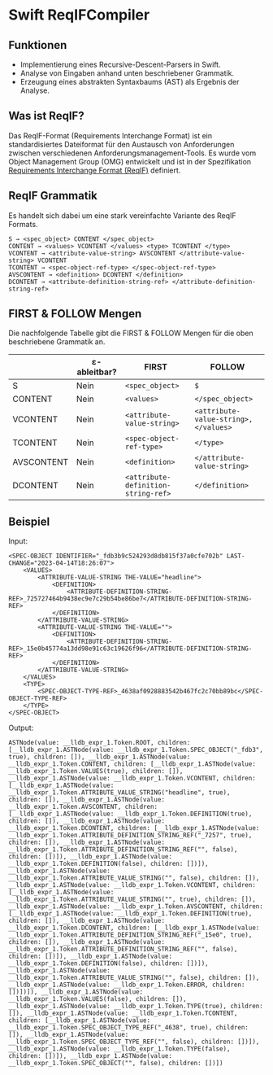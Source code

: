 # Swift ReqIFCompiler

## Funktionen
- Implementierung eines Recursive-Descent-Parsers in Swift.
- Analyse von Eingaben anhand unten beschriebener Grammatik.
- Erzeugung eines abstrakten Syntaxbaums (AST) als Ergebnis der Analyse.

## Was ist ReqIF?
Das ReqIF-Format (Requirements Interchange Format) ist ein standardisiertes Dateiformat für den Austausch von Anforderungen zwischen verschiedenen Anforderungsmanagement-Tools. Es wurde vom Object Management Group (OMG) entwickelt und ist in der Spezifikation [Requirements Interchange Format (ReqIF)](https://www.omg.org/spec/ReqIF/1.2/PDF) definiert.

## ReqIF Grammatik
Es handelt sich dabei um eine stark vereinfachte Variante des ReqIF Formats.
```
S → <spec_object> CONTENT </spec_object>
CONTENT → <values> VCONTENT </values> <type> TCONTENT </type>
VCONTENT → <attribute-value-string> AVSCONTENT </attribute-value-string> VCONTENT
TCONTENT → <spec-object-ref-type> </spec-object-ref-type>
AVSCONTENT → <definition> DCONTENT </definition>
DCONTENT → <attribute-definition-string-ref> </attribute-definition-string-ref>
```

## FIRST & FOLLOW Mengen
Die nachfolgende Tabelle gibt die FIRST & FOLLOW Mengen für die oben beschriebene Grammatik an.

|              | ε-ableitbar? | FIRST                         | FOLLOW  |
|--------------|--------------|-------------------------------|----------|
| S            | Nein         | ```<spec_object>```           | ```$```   |
| CONTENT      | Nein         | ```<values>```                | ```</spec_object>```   |
| VCONTENT     | Nein         | ```<attribute-value-string>```| ```<attribute-value-string>, </values>```   |
| TCONTENT     | Nein         | ```<spec-object-ref-type>```  | ```</type>```   |
| AVSCONTENT   | Nein         | ```<definition>```            | ```</attribute-value-string>```   |
| DCONTENT     | Nein         | ```<attribute-definition-string-ref>```   | ```</definition>```   |

## Beispiel

Input:
````
<SPEC-OBJECT IDENTIFIER="_fdb3b9c524293d8db815f37a0cfe702b" LAST-CHANGE="2023-04-14T18:26:07">
    <VALUES>
        <ATTRIBUTE-VALUE-STRING THE-VALUE="headline">
            <DEFINITION>
                <ATTRIBUTE-DEFINITION-STRING-REF>_725727464b9438ec9e7c29b54be86be7</ATTRIBUTE-DEFINITION-STRING-REF>
            </DEFINITION>
        </ATTRIBUTE-VALUE-STRING>
        <ATTRIBUTE-VALUE-STRING THE-VALUE="">
            <DEFINITION>
                <ATTRIBUTE-DEFINITION-STRING-REF>_15e0b45774a13dd98e91c63c19626f96</ATTRIBUTE-DEFINITION-STRING-REF>
            </DEFINITION>
        </ATTRIBUTE-VALUE-STRING>
    </VALUES>
    <TYPE>
        <SPEC-OBJECT-TYPE-REF>_4638af0928883542b467fc2c70bb89bc</SPEC-OBJECT-TYPE-REF>
    </TYPE>
</SPEC-OBJECT>
````

Output:
```
ASTNode(value: __lldb_expr_1.Token.ROOT, children: [__lldb_expr_1.ASTNode(value: __lldb_expr_1.Token.SPEC_OBJECT("_fdb3", true), children: []), __lldb_expr_1.ASTNode(value: __lldb_expr_1.Token.CONTENT, children: [__lldb_expr_1.ASTNode(value: __lldb_expr_1.Token.VALUES(true), children: []), __lldb_expr_1.ASTNode(value: __lldb_expr_1.Token.VCONTENT, children: [__lldb_expr_1.ASTNode(value: __lldb_expr_1.Token.ATTRIBUTE_VALUE_STRING("headline", true), children: []), __lldb_expr_1.ASTNode(value: __lldb_expr_1.Token.AVSCONTENT, children: [__lldb_expr_1.ASTNode(value: __lldb_expr_1.Token.DEFINITION(true), children: []), __lldb_expr_1.ASTNode(value: __lldb_expr_1.Token.DCONTENT, children: [__lldb_expr_1.ASTNode(value: __lldb_expr_1.Token.ATTRIBUTE_DEFINITION_STRING_REF("_7257", true), children: []), __lldb_expr_1.ASTNode(value: __lldb_expr_1.Token.ATTRIBUTE_DEFINITION_STRING_REF("", false), children: [])]), __lldb_expr_1.ASTNode(value: __lldb_expr_1.Token.DEFINITION(false), children: [])]), __lldb_expr_1.ASTNode(value: __lldb_expr_1.Token.ATTRIBUTE_VALUE_STRING("", false), children: []), __lldb_expr_1.ASTNode(value: __lldb_expr_1.Token.VCONTENT, children: [__lldb_expr_1.ASTNode(value: __lldb_expr_1.Token.ATTRIBUTE_VALUE_STRING("", true), children: []), __lldb_expr_1.ASTNode(value: __lldb_expr_1.Token.AVSCONTENT, children: [__lldb_expr_1.ASTNode(value: __lldb_expr_1.Token.DEFINITION(true), children: []), __lldb_expr_1.ASTNode(value: __lldb_expr_1.Token.DCONTENT, children: [__lldb_expr_1.ASTNode(value: __lldb_expr_1.Token.ATTRIBUTE_DEFINITION_STRING_REF("_15e0", true), children: []), __lldb_expr_1.ASTNode(value: __lldb_expr_1.Token.ATTRIBUTE_DEFINITION_STRING_REF("", false), children: [])]), __lldb_expr_1.ASTNode(value: __lldb_expr_1.Token.DEFINITION(false), children: [])]), __lldb_expr_1.ASTNode(value: __lldb_expr_1.Token.ATTRIBUTE_VALUE_STRING("", false), children: []), __lldb_expr_1.ASTNode(value: __lldb_expr_1.Token.ERROR, children: [])])]), __lldb_expr_1.ASTNode(value: __lldb_expr_1.Token.VALUES(false), children: []), __lldb_expr_1.ASTNode(value: __lldb_expr_1.Token.TYPE(true), children: []), __lldb_expr_1.ASTNode(value: __lldb_expr_1.Token.TCONTENT, children: [__lldb_expr_1.ASTNode(value: __lldb_expr_1.Token.SPEC_OBJECT_TYPE_REF("_4638", true), children: []), __lldb_expr_1.ASTNode(value: __lldb_expr_1.Token.SPEC_OBJECT_TYPE_REF("", false), children: [])]), __lldb_expr_1.ASTNode(value: __lldb_expr_1.Token.TYPE(false), children: [])]), __lldb_expr_1.ASTNode(value: __lldb_expr_1.Token.SPEC_OBJECT("", false), children: [])])
```